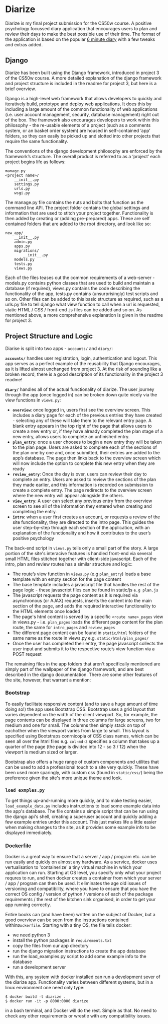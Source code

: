 # Diarize
Diarize is my final project submission for the CS50w course. A positive psychology focussed diary application that encourages users to plan and review their days to make the best possible use of their time. The format of the application is based on the popular <a href="https://createurbestself.com">6 minute diary</a> with a few tweaks and extras added.

## Django
Diarize has been built using the Django framework, introduced in project 3 of the CS50w course. A more detailed explanation of the django framework and project structure is included in the readme for project 3, but here is a brief overview. 

Django is a high-level web framework that allows developers to quickly and iteratively build, prototype and deploy web applications. It does this by including a large amount of the common functionality of web applications (i.e. user account management, security, database management) right out of the box. The framework also encourages developers to work within this philosophy - the re-usable elements of a project (such as a comments system, or an basket order system) are housed in self-contained ‘app’ folders, so they can easily be picked up and slotted into other projects that require the same functionality. 

The conventions of the django development philosophy are enforced by the framework’s structure. The overall product is referred to as a ‘project’ each project begins life as follows:

```
manage.py
<project name>/
	__init__.py
	settings.py
	urls.py
	wsgi.py
```

The manage.py file contains the nuts and bolts that function as the command line API. The project folder contains the global settings and information that are used to stitch your project together.
Functionality is then added by creating or (adding pre-prepared) apps. These are self contained folders that are added to the root directory, and look like so:

```
new_app/
	__init__.py
	admin.py
	apps.py
	migrations/
		__init__.py
	models.py
	tests.py
	views.py
```

Each of the files teases out the common requirements of a web-server - models.py contains python classes that are used to build and maintain a database (if required), views.py contains the code describing the functionality of the app, tests.py contains (unsurprisingly) test scripts and so on. Other files can be added to this basic structure as required, such as a urls.py file to tell django what view function to call when a url is requested, static HTML / CSS / front-end .js files can be added and so on. As mentioned above, a more comprehensive explanation is given in the readme for project 3.

## Project Structure and Logic

Diarise is split into two apps - `accounts/` and `diary/`:

**`accounts/`** handles user registration, login, authentication and logout. This app serves as a perfect example of the reusability that Django encourages, as it is lifted almost unchanged from project 3. At the risk of sounding like a broken record, there is a good description of its functionality in the project 3 readme!

**`diary/`** handles all of the actual functionality of diarize. The user journey through the app (once logged in) can be broken down quite nicely via the view functions in `views.py`:

* **`overview`**: once logged in, users first see the overview screen. This includes a diary page for each of the previous entries they have created - selecting any of these will take them to the relevant entry page. A blank entry appears in the top right of the page that allows users to create a new entry or, if they have already completed the plan stage of a new entry, allows users to complete an unfinished entry.
* **`plan_entry`**: once a user chooses to begin a new entry they will be taken to the plan page. Users are asked to complete each of the sections of the plan one by one and, once submitted, their entries are added to the app’s database. The page then links back to the overview screen which will now include the option to complete this new entry when they are ready
* **`review_entry`**: Once the day is over, users can review their day to complete an entry. Users are asked to review the sections of the plan they made earlier, and this information is recorded on submission to create a complete entry. The page redirects to the overview screen where the new entry will appear alongside the others.
* **`view_entry`**: A user can select any previous entry from the overview screen to see all of the information they entered when creating and completing the entry. 
* **`intro`**: when a user first creates an account, or requests a review of the site functionality, they are directed to the intro page. This guides the user step-by-step through each section of the application, with an explanation of the functionality and how it contributes to the user’s positive psychology

The back-end script in `views.py` tells only a small part of the story. A large portion of the site's interacive features is handled front-end via several small HTML files stitched together with client-side javascript. Each of the intro, plan and review routes has a similar structure and logic:
* The route’s view function in `views.py` (e.g `plan_entry`) loads a base template with an empty section for the page content
* The base template includes a javascript file that handles the rest of the page logic - these javascript files can be found in static/js `e.g plan.js`
* The javascript requests the page content as it is required via asynchronous (or AJAX) requests, inserts the content into the main section of the page, and adds the required interactive functionality to the HTML elements once loaded
* The page's html content is served by a specific `<route name>_pages` view in views.py - i.e. `plan_pages` loads the different page content for the plan route, the same for `intro_pages` and `review_pages`
* The different page content can be found in `static/html` folders of the same name as the route in views.py e.g. `static/html/plan_pages/`
* Once the user has completed their entry, the page javascript collects the user input and submits it to the respective route’s view function via a POST request

The remaining files in the app folders that aren't specifically mentioned are simply part of the wallpaper of the django framework, and are best described in the django documentation. There are some other features of the site, however, that warrant a mention:

### Bootstrap

To easily facilitate responsive content (and to save a huge amount of time doing so!) the app uses Bootstrap CSS. Bootstrap uses a grid layout that varies dependent on the width of the client viewport. So, for example, the page contents can be displayed in three columns for large screens, two for medium and one for small. The columns then simply stack on top of eachother when the viewport varies from large to small. This layout is specified using Bootstraps conrnicopia of CSS class names, which can be seen all over the html files e.g. `col-md-3` specifies a column that takes up a quarter of the page (the page is divided into 12 - so 3 / 12) when the viewport is medium sized or larger.

Bootstrap also offers a huge range of custom components and utilites that can be used to add a professional touch to a site very quickly. These have been used more sparingly, with custom css (found in `static/css/`) being the preference given the site's more unique theme and look. 

### `load exmples.py`

To get things up-and-running more quickly, and to make testing easier, `load_example_data.py` includes instructions to load some example data into the app's database. The file contains a simple script that can be run using the django api's shell, creating a superuser account and quickly adding a few example entries under this account. This just makes life a little easier when making changes to the site, as it provides some example info to be displayed immediately.

### Dockerfile

Docker is a great way to ensure that a server / app / program etc. can be run easily and quickly on almost any hardware. As a service, docker uses vertualisation to 'containerize' a tiny virtual machine in which your application can run. Starting at OS level, you specify only what your project requres to run, and then docker creates a container from which your server / app / program can then be used. It eliminates the age old issues of versioning and compatibility, where you have to ensure that you have the correct OS config / version of python / versions of each of the package requirements / the rest of the kitchen sink organised, in order to get your app running correctly.


Entire books can (and have been) written on the subject of Docker, but a good overview can be seen from the instructions contained within`Dockerfile`. Starting with a tiny OS, the file tells docker:

* we need python 3
* install the python packages in `requirements.txt`
* copy the files from our app directory
* run the django migration instructions to create the app database
* run the load_examples.py script to add some example info to the database
* run a development server

With this, any system with docker installed can run a development sever of the diarize app. Functionality varies between different systems, but in a linux environment one need only type:
 
 ```
$ docker build -t diarize .
$ docker run -it -p 8000:0000 diarize
 ```
 in a bash terminal, and Docker will do the rest. Simple as that. No need to check any other requirements or wrestle with any compatibility issues.
